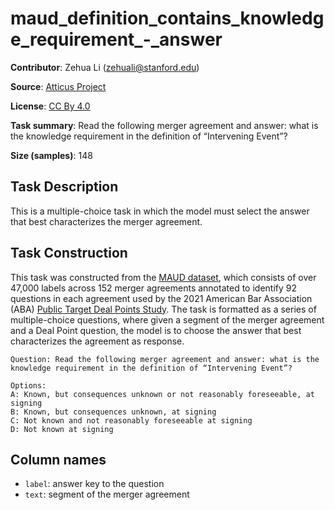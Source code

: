 # maud_definition_contains_knowledge_requirement_-_answer 
 **Contributor**: Zehua Li (zehuali@stanford.edu)
 
 **Source**: [Atticus Project](https://www.atticusprojectai.org/maud)
 
 **License**: [CC By 4.0](https://creativecommons.org/licenses/by/4.0/)
 
 **Task summary**: Read the following merger agreement and answer: what is the knowledge requirement in the definition of “Intervening Event”?
 
 **Size (samples)**: 148
 
 ## Task Description
 
 This is a multiple-choice task in which the model must select the answer that best characterizes the merger agreement.
 
 ## Task Construction
 
 This task was constructed from the [MAUD dataset](https://www.atticusprojectai.org/maud), which consists of over 47,000 labels across 152 merger agreements annotated to identify 92 questions in each agreement used by the 2021 American Bar Association (ABA) [Public Target Deal Points Study](https://www.americanbar.org/groups/business_law/committees/ma/deal_points/). The task is formatted as a series of multiple-choice questions, where given a segment of the merger agreement and a Deal Point question, the model is to choose the answer that best characterizes the agreement as response.
 
 ```text
 Question: Read the following merger agreement and answer: what is the knowledge requirement in the definition of “Intervening Event”?
 ```
 
 ```text
 Options:
 A: Known, but consequences unknown or not reasonably foreseeable, at signing
 B: Known, but consequences unknown, at signing
 C: Not known and not reasonably foreseeable at signing
 D: Not known at signing
 ```
 
 ## Column names
 
 - `label`: answer key to the question
 - `text`: segment of the merger agreement
